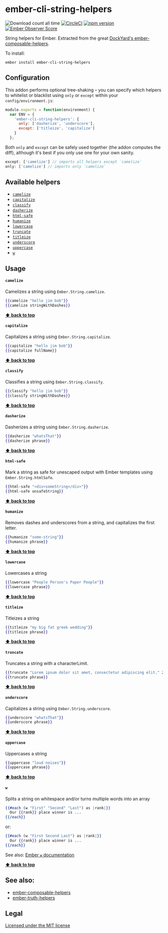 # ember-cli-string-helpers
![Download count all time](https://img.shields.io/npm/dt/ember-cli-string-helpers.svg) [![CircleCI](https://circleci.com/gh/romulomachado/ember-cli-string-helpers.svg?style=shield)](https://circleci.com/gh/romulomachado/ember-cli-string-helpers) [![npm version](https://badge.fury.io/js/ember-cli-string-helpers.svg)](https://badge.fury.io/js/ember-cli-string-helpers) [![Ember Observer Score](http://emberobserver.com/badges/ember-cli-string-helpers.svg)](http://emberobserver.com/addons/ember-cli-string-helpers)

String helpers for Ember. Extracted from the great [DockYard's ember-composable-helpers](https://github.com/DockYard/ember-composable-helpers/).

To install:

```no-highlight
ember install ember-cli-string-helpers
```

## Configuration

This addon performs optional tree-shaking – you can specify which helpers to whitelist or blacklist using `only` or `except` within your `config/environment.js`:

```js
module.exports = function(environment) {
  var ENV = {
    'ember-cli-string-helpers': {
      only: ['dasherize', 'underscore'],
      except: ['titleize', 'capitalize']
    }
  };
```

Both `only` and `except` can be safely used together (the addon computes the diff), although it's best if you only use one for your own sanity.

```js
except: ['camelize'] // imports all helpers except `camelize`
only: ['camelize'] // imports only `camelize`
```

## Available helpers

* [`camelize`](#camelize)
* [`capitalize`](#capitalize)
* [`classify`](#classify)
* [`dasherize`](#dasherize)
* [`html-safe`](#html-safe)
* [`humanize`](#humanize)
* [`lowercase`](#lowercase)
* [`truncate`](#truncate)
* [`titleize`](#titleize)
* [`underscore`](#underscore)
* [`uppercase`](#uppercase)
* [`w`](#w)

## Usage

#### `camelize`
Camelizes a string using `Ember.String.camelize`.

```hbs
{{camelize "hello jim bob"}}
{{camelize stringWithDashes}}
```

**[⬆️ back to top](#available-helpers)**

#### `capitalize`
Capitalizes a string using `Ember.String.capitalize`.

```hbs
{{capitalize "hello jim bob"}}
{{capitalize fullName}}
```

**[⬆️ back to top](#available-helpers)**

#### `classify`
Classifies a string using `Ember.String.classify`.

```hbs
{{classify "hello jim bob"}}
{{classify stringWithDashes}}
```

**[⬆️ back to top](#available-helpers)**

#### `dasherize`
Dasherizes a string using `Ember.String.dasherize`.

```hbs
{{dasherize "whatsThat"}}
{{dasherize phrase}}
```

**[⬆️ back to top](#available-helpers)**

#### `html-safe`
Mark a string as safe for unescaped output with Ember templates using `Ember.String.htmlSafe`.

```hbs
{{html-safe "<div>someString</div>"}}
{{html-safe unsafeString}}
```

**[⬆️ back to top](#available-helpers)**

#### `humanize`
Removes dashes and underscores from a string, and capitalizes the first letter.

```hbs
{{humanize "some-string"}}
{{humanize phrase}}
```

**[⬆️ back to top](#available-helpers)**


#### `lowercase`
Lowercases a string

```hbs
{{lowercase "People Person's Paper People"}}
{{lowercase phrase}}
```

**[⬆️ back to top](#available-helpers)**

#### `titleize`
Titleizes a string

```hbs
{{titleize "my big fat greek wedding"}}
{{titleize phrase}}
```

**[⬆️ back to top](#available-helpers)**

#### `truncate`
Truncates a string with a characterLimit.

```hbs
{{truncate "Lorem ipsum dolor sit amet, consectetur adipiscing elit." 20}}
{{truncate phrase}}
```

**[⬆️ back to top](#available-helpers)**

#### `underscore`
Capitalizes a string using `Ember.String.underscore`.

```hbs
{{underscore "whatsThat"}}
{{underscore phrase}}
```

**[⬆️ back to top](#available-helpers)**

#### `uppercase`
Uppercases a string

```hbs
{{uppercase "loud noises"}}
{{uppercase phrase}}
```

**[⬆️ back to top](#available-helpers)**

#### `w`
Splits a string on whitespace and/or turns multiple words into an array

```hbs
{{#each (w "First" "Second" "Last") as |rank|}}
  Our {{rank}} place winner is ...
{{/each}}
```

or:

```hbs
{{#each (w "First Second Last") as |rank|}}
  Our {{rank}} place winner is ...
{{/each}}
```

See also: [Ember `w` documentation](http://emberjs.com/api/classes/Ember.String.html#method_w)

**[⬆️ back to top](#available-helpers)**

## See also:

* [ember-composable-helpers](https://github.com/dockyard/ember-composable-helpers)
* [ember-truth-helpers](https://github.com/jmurphyau/ember-truth-helpers)

## Legal

[Licensed under the MIT license](http://www.opensource.org/licenses/mit-license.php)
